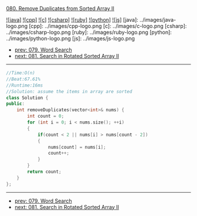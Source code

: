 [080. Remove Duplicates from Sorted Array II](https://leetcode.com/problems/remove-duplicates-from-sorted-array-ii/)

[![java]](../java/080-remove-duplicates-from-sorted-array-ii.md)
[![cpp]](../cpp/080-remove-duplicates-from-sorted-array-ii.md)
[![c]](../c/080-remove-duplicates-from-sorted-array-ii.md)
[![csharp]](../csharp/080-remove-duplicates-from-sorted-array-ii.md)
[![ruby]](../ruby/080-remove-duplicates-from-sorted-array-ii.md)
[![python]](../python/080-remove-duplicates-from-sorted-array-ii.md)
[![js]](../js/080-remove-duplicates-from-sorted-array-ii.md)
[java]: ../images/java-logo.png
[cpp]: ../images/cpp-logo.png
[c]: ../images/c-logo.png
[csharp]: ../images/csharp-logo.png
[ruby]: ../images/ruby-logo.png
[python]: ../images/python-logo.png
[js]: ../images/js-logo.png

- [prev: 079. Word Search](079-word-search.md)
- [next: 081. Search in Rotated Sorted Array II](081-search-in-rotated-sorted-array-ii.md)

---
```C++
//Time:O(n)
//Beat:67.61%
//Runtime:16ms
//Solution: assume the items in array are sorted
class Solution {
public:
    int removeDuplicates(vector<int>& nums) {
        int count = 0;
        for (int i = 0; i < nums.size(); ++i)
        {
        	if(count < 2 || nums[i] > nums[count - 2])
        	{
        		nums[count] = nums[i];
        		count++;
        	}	
        }
        return count;
    }
};
```


---

- [prev: 079. Word Search](079-word-search.md)
- [next: 081. Search in Rotated Sorted Array II](081-search-in-rotated-sorted-array-ii.md)
